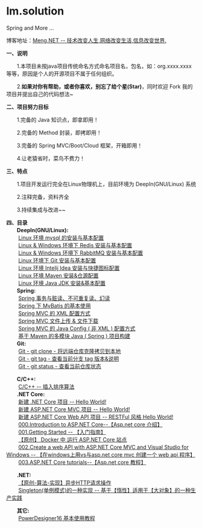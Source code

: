 # lm.solution
Spring and More ...

博客地址：<a href="https://www.cnblogs.com/Meng-NET/p/8963476.html" target="_blank">Meng.NET -- 技术改变人生,网络改变生活,信息改变世界.</a>

<b>一、说明</b>

　　1.本项目未按java项目传统命名方式命名项目名，包名，如：org.xxxx.xxxx  等等，原因是个人的开源项目不属于任何组织。

　　2.<b>如果对你有帮助，或者你喜欢，别忘了给个星(Star)</b>，同时欢迎 Fork 我的项目并提出自己的代码想法~

<b>二、项目努力目标</b>

　　1.完备的 Java 知识点，即拿即用！

　　2.完备的 Method 封装，即拷即用！

　　3.完备的 Spring MVC/Boot/Cloud 框架，开箱即用！

　　4.让老猿省时，菜鸟不费力！

<b>三、特点</b>

　　1.项目开发运行完全在Linux物理机上，目前环境为 DeepIn(GNU/Linux) 系统

　　2.注释完备，资料齐全

　　3.持续集成与改进~~

<b>四、目录</b><br/>
　　<b>DeepIn(GNU/Linux):</b><br/>
　　	<a href="http://www.cnblogs.com/Meng-NET/p/8996788.html" target="_blank">Linux 环境 mysql 的安装与基本配置</a><br/>
　　	<a href="http://www.cnblogs.com/Meng-NET/p/9017110.html" target="_blank">Linux & Windows 环境下 Redis 安装与基本配置</a><br/>
　　	<a href="http://www.cnblogs.com/Meng-NET/p/9029890.html" target="_blank">Linux & Windows 环境下 RabbitMQ 安装与基本配置</a><br/>
　　	<a href="http://www.cnblogs.com/Meng-NET/p/9039738.html" target="_blank">Linux 环境下 Git 安装与基本配置</a><br/>
　　	<a href="http://www.cnblogs.com/Meng-NET/p/9061612.html" target="_blank">Linux 环境 Intelij Idea 安装与快捷图标配置</a><br/>
　　	<a href="https://www.cnblogs.com/Meng-NET/p/9079978.html" target="_blank">Linux 环境 Maven 安装&仓源配置</a><br/>
　　	<a href="https://www.cnblogs.com/Meng-NET/p/9143953.html" target="_blank">Linux 环境 Java JDK 安装&基本配置</a><br/>
　　<b>Spring:</b><br/>
　　	<a href="http://www.cnblogs.com/Meng-NET/p/8986703.html" target="_blank">Spring 事务与脏读、不可重复读、幻读</a><br/>
　　	<a href="http://www.cnblogs.com/Meng-NET/p/9005972.html" target="_blank">Spring 下 MyBatis 的基本使用</a><br/>
　　	<a href="http://www.cnblogs.com/Meng-NET/p/9032965.html" target="_blank">Spring MVC 的 XML 配置方式</a><br/>
　　	<a href="http://www.cnblogs.com/Meng-NET/p/9048583.html" target="_blank">Spring MVC 文件上传 & 文件下载</a><br/>
　　	<a href="http://www.cnblogs.com/Meng-NET/p/9065260.html" target="_blank">Spring MVC 的 Java Config ( 非 XML ) 配置方式</a><br/>
　　	<a href="https://www.cnblogs.com/Meng-NET/p/9091076.html" target="_blank">基于 Maven 的多模块 Java ( Spring ) 项目构建</a><br/>
　　<b>Git:</b><br/>
　　	<a href="https://www.cnblogs.com/Meng-NET/p/9158098.html" target="_blank">Git - git clone - 将远端仓库克隆拷贝到本地</a><br/>
　　	<a href="https://www.cnblogs.com/Meng-NET/p/9348386.html" target="_blank">Git - git tag - 查看当前分支 tag 版本&说明</a><br/>
　　	<a href="https://www.cnblogs.com/Meng-NET/p/9521278.html" target="_blank">Git - git status - 查看当前仓库状态</a><br/>
    
　　<b>C/C++:</b><br/>
　　	<a href="https://www.cnblogs.com/Meng-NET/p/9175230.html" target="_blank">C/C++ -- 插入排序算法</a><br/>
　　<b>.NET Core:</b><br/>
　　	<a href="https://www.cnblogs.com/Meng-NET/p/5885731.html" target="_blank">新建 .NET Core 项目 -- Hello World!</a><br/>
　　	<a href="https://www.cnblogs.com/Meng-NET/p/5892096.html" target="_blank">新建 ASP.NET Core MVC 项目 -- Hello World!</a><br/>
　　	<a href="https://www.cnblogs.com/Meng-NET/p/5895558.html" target="_blank">新建 ASP.NET Core Web API 项目 -- RESTFul 风格 Hello World!</a><br/>
　　	<a href="https://www.cnblogs.com/Meng-NET/p/5900147.html" target="_blank">000.Introduction to ASP.NET Core--【Asp.net core 介绍】</a><br/>
　　	<a href="https://www.cnblogs.com/Meng-NET/p/5912293.html" target="_blank">001.Getting Started -- 【入门指南】</a><br/>
　　	<a href="https://www.cnblogs.com/Meng-NET/p/7121118.html" target="_blank">【原创】 Docker 中 运行 ASP.NET Core 站点</a><br/>
　　	<a href="https://www.cnblogs.com/Meng-NET/p/7146465.html" target="_blank">002.Create a web API with ASP.NET Core MVC and Visual Studio for Windows -- 【在windows上用vs与asp.net core mvc 创建一个 web api 程序】</a><br/>
　　	<a href="https://www.cnblogs.com/Meng-NET/p/7151271.html" target="_blank">003.ASP.NET Core tutorials--【Asp.net core 教程】</a><br/>
    
　　<b>.NET:</b><br/>
　　	<a href="https://www.cnblogs.com/Meng-NET/p/5904129.html" target="_blank">【原创-算法-实现】异步HTTP请求操作</a><br/>
　　	<a href="https://www.cnblogs.com/Meng-NET/p/5925181.html" target="_blank">Singleton(单例模式)的一种实现 -- 基于【惰性】适用于【大对象】的一种生产实践</a><br/>
    
　　<b>其它:</b><br/>
　　	<a href="https://www.cnblogs.com/Meng-NET/p/3543624.html" target="_blank">PowerDesigner16 基本使用教程</a><br/>


  
